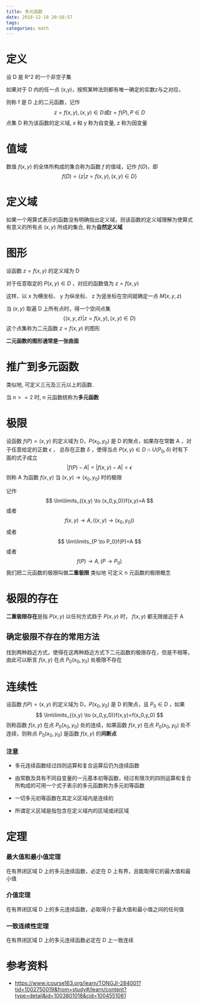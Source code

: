 ```yaml
---
title: 多元函数
date: 2018-12-18 20:58:57
tags:
categories: math
---
```


# 定义

设 D 是 R^2 的一个非空子集

如果对于 D 内的任一点 (x,y)，按照某种法则都有唯一确定的实数z与之对应， 

则称 f 是 D 上的二元函数，记作
$$
z=f(x,y),(x,y)∈D 或 z=f(P),P∈D
$$
点集 D 称为该函数的定义域, x 和 y 称为自变量, z 称为因变量

# 值域

数值 $f ( x, y)$ 的全体所构成的集合称为函数 $f$ 的值域，记作 $f(D)$，即
$$
f(D)= \{z|z= f(x,y),(x,y)∈D \}
$$

# 定义域

如果一个用算式表示的函数没有明确指出定义域，则该函数的定义域理解为使算式有意义的所有点 $(x, y)$ 所成的集合, 称为**自然定义域** 

# 图形

设函数 $z= f(x,y)$ 的定义域为 D

对于任意取定的 $P(x,y)∈D$ ，对应的函数值为 $z= f(x,y)$ 

这样，以 x 为横坐标、 y 为纵坐标、 z 为竖坐标在空间就确定一点 $M ( x , y , z )$ 

当 $(x , y)$ 取遍 D 上所有点时，得一个空间点集
$$
\{(x,y,z)|z = f(x,y),(x,y)∈D\}
$$
这个点集称为二元函数 $z=f(x,y)$ 的图形 

**二元函数的图形通常是一张曲面**

# 推广到多元函数

类似地, 可定义三元及三元以上的函数. 

当 $n >= 2$ 时, n 元函数统称为**多元函数** 

# 极限

设函数 $f(P)=(x,y)$ 的定义域为 D，$P(x_0,y_0)$ 是 D 的聚点，如果存在常数 A ，对于任意给定的正数 $\epsilon$ ， 总存在正数 $\delta$ ，使得当点 $P(x,y)∈D \cap U(P_0, \delta )$ 时有下面的式子成立
$$
|f(P)-A|=|f(x,y)-A|<\epsilon
$$
 则称 A 为函数 $f(x,y)$ 当 $(x,y) \rightarrow (x_0,y_0)$ 时的极限

记作
$$
\lim\limits_{(x,y) \to (x_0,y_0)}f(x,y)=A
$$
或者
$$
f(x,y)\rightarrow A,((x,y) \rightarrow (x_0,y_0))
$$
或者
$$
\lim\limits_{P \to P_0}f(P)=A
$$
或者
$$
f(P)\rightarrow A,(P \rightarrow P_0)
$$
我们把二元函数的极限叫做**二重极限**
类似地 可定义 n 元函数的极限概念

# 极限的存在

**二重极限存在**是指 $P(x, y)$ 以任何方式趋于 $P (x , y )$ 时， $f(x,y)$ 都无限接近于 A 

## 确定极限不存在的常用方法

找到两种趋近方式，使得在这两种趋近方式下二元函数的极限存在，但是不相等，由此可以断言 $f(x,y)$ 在点 $P_0(x_0,y_0)$ 处极限不存在

# 连续性

设函数 $f(P)=(x,y)$ 的定义域为 D，$P(x_0,y_0)$ 是 D 的聚点，且 $P_0∈D$ ，如果
$$
\lim\limits_{(x,y) \to (x_0,y_0)}f(x,y)=f(x_0,y_0)
$$
则称函数 $f(x,y)$ 在点 $P_0(x_0,y_0)$ 处的连续，如果函数 $f(x,y)$ 在点 $P_0(x_0,y_0)$ 处不连续，则称点 $P_0(x_0,y_0)$ 是函数 $f(x,y)$ 的**间断点**

### 注意

- 多元连续函数经过四则运算和复合运算后仍为连续函数

- 由常数及具有不同自变量的一元基本初等函数，经过有限次的四则运算和复合所构成的可用一个式子表示的多元函数称为多元初等函数 

- 一切多元初等函数在其定义区域内是连续的

- 所谓定义区域是指包含在定义域内的区域或闭区域 

# 定理

### 最大值和最小值定理

在有界闭区域 D 上的多元连续函数，必定在 D 上有界，且能取得它的最大值和最小值 

### 介值定理

在有界闭区域 D 上的多元连续函数，必取得介于最大值和最小值之间的任何值

### 一致连续性定理

在有界闭区域 D 上的多元连续函数必定在 D 上一致连续



# 参考资料

- https://www.icourse163.org/learn/TONGJI-284001?tid=1002750019&from=study#/learn/content?type=detail&id=1003801018&cid=1004551061